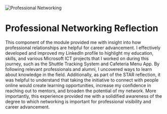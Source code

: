 ![Professional Networking](https://github.com/user-attachments/assets/57aebdda-e9e0-446a-97c6-cac1c40f86c6)

# Professional Networking Reflection

This component of the module provided me with insight into how professional relationships are helpful for career advancement. I effectively developed and improved my LinkedIn profile to highlight my education, skills, and various Microsoft ICT projects that I worked on during this journey, such as the Shuttle Tracking System and Cafeteria Menu App. By following relevant professionals and alumni, I uncovered ways to learn about knowledge in the field. Additionally, as part of the STAR reflection, it was helpful to understand that taking the initiative to connect with people online would create learning opportunities, increase my confidence in reaching out to mentors, and broaden the potential of my network. More importantly, this experience provided me with a solidified awareness of the degree to which networking is important for professional visibility and career advancement.

